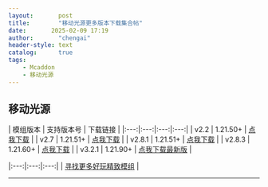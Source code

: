 ```yaml
---
layout:       post
title:        "移动光源更多版本下载集合帖"
date:       2025-02-09 17:19
author:       "chengai"
header-style: text
catalog:      true
tags:
    - Mcaddon
    - 移动光源
---
```


## 移动光源

| 模组版本   | 支持版本号 | 下载链接 |
|:---:|:---:|:---:|:---:|
| v2.2 | 1.21.50+ | [点我下载](https://pan.baidu.com/s/1dRJVgyQQIGSAlxpGyTT7cg?pwd=4721) | 
| v2.7 | 1.21.51+ | [点我下载](https://pan.baidu.com/s/1TRbC9BZC7e-vbaWBHGse8w?pwd=4721) |
| v2.8.1 | 1.21.51+ | [点我下载](https://pan.baidu.com/s/1KtkgUkGfXDWcVYudMRwO9Q?pwd=4721) |
| v2.8.3 | 1.21.60+ | [点我下载](https://pan.baidu.com/s/1PsdPKm6jm4WtVTUe9RGCzA?pwd=4721) |
| v3.2.1 | 1.21.90+ | [点我下载最新版](https://pan.baidu.com/s/1-MxrLK4GIxEQcim4rr2naA?pwd=4721) |

|:---:|:---:|:---:|
| [寻找更多好玩精致模组](https://mccfk.cn/) |

---
